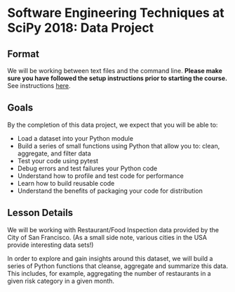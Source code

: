 # Software Engineering Techniques at SciPy 2018: Data Project

## Format

We will be working between text files and the command line. **Please make sure you have followed
the setup instructions prior to starting the course.** See instructions [here](https://github.com/jiffyclub/scipy-2018-software-eng-techniques#setup-instructions).

## Goals

By the completion of this data project, we expect that you will be able to:

* Load a dataset into your Python module
* Build a series of small functions using Python that allow you to: clean, aggregate, and filter
  data
* Test your code using pytest
* Debug errors and test failures your Python code
* Understand how to profile and test code for performance
* Learn how to build reusable code
* Understand the benefits of packaging your code for distribution

## Lesson Details

We will be working with Restaurant/Food Inspection data provided by the City of San Francisco. (As
a small side note, various cities in the USA provide interesting data sets!)

In order to explore and gain insights around this dataset, we will build a series of Python
functions that cleanse, aggregate and summarize this data. This includes, for example, aggregating
the number of restaurants in a given risk category in a given month.
